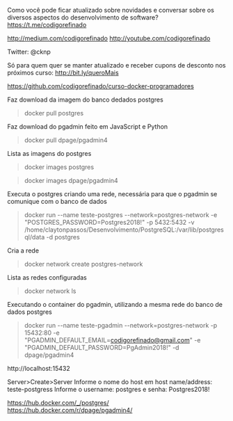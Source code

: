Como você pode ficar atualizado sobre novidades e conversar sobre os diversos aspectos do desenvolvimento de software?
https://t.me/codigorefinado

http://medium.com/codigorefinado
http://youtube.com/codigorefinado

Twitter: @cknp

Só para quem quer se manter atualizado e receber cupons de desconto nos próximos curso:
http://bit.ly/queroMais

https://github.com/codigorefinado/curso-docker-programadores







Faz download da imagem do banco dedados postgres
> docker pull postgres

Faz download do pgadmin feito em JavaScript e Python
> docker pull dpage/pgadmin4

Lista as imagens do postgres
> docker images postgres

> docker images dpage/pgadmin4


Executa o postgres criando uma rede, necessária para que o pgadmin se comunique com o banco de dados 
> docker run --name teste-postgres --network=postgres-network -e "POSTGRES_PASSWORD=Postgres2018!" -p 5432:5432 -v /home/claytonpassos/Desenvolvimento/PostgreSQL:/var/lib/postgresql/data -d postgres

Cria a rede
> docker network create postgres-network

Lista as redes configuradas
> docker network ls

Executando o container do pgadmin, utilizando a mesma rede do banco de dados postgres
> docker run --name teste-pgadmin --network=postgres-network -p 15432:80 -e "PGADMIN_DEFAULT_EMAIL=codigorefinado@gmail.com" -e "PGADMIN_DEFAULT_PASSWORD=PgAdmin2018!" -d dpage/pgadmin4

 http://localhost:15432

 Server>Create>Server
 Informe o nome do host em host name/address: teste-postgress
 Informe o username: postgres e senha: Postgres2018!



 https://hub.docker.com/_/postgres/
 https://hub.docker.com/r/dpage/pgadmin4/


 